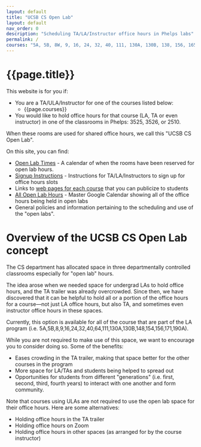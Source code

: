 ```yaml
---
layout: default
title: "UCSB CS Open Lab"
layout: default
nav_order: 0
description: "Scheduling TA/LA/Instructor office hours in Phelps labs"
permalink: /
courses: "5A, 5B, 8W, 9, 16, 24, 32, 40, 111, 130A, 130B, 138, 156, 165B, 171"
---
```


# {{page.title}}

This website is for you if:

* You are a TA/ULA/Instructor for one of the courses listed below:
  * {{page.courses}}
* You would like to hold office hours for that course (LA, TA or even instructor) in one of the classrooms in Phelps: 3525, 3526, or 2510.

When these rooms are used for shared office hours, we call this "UCSB CS Open Lab".

On this site, you can find:
* [Open Lab Times](/calendars/open/) - A calendar of when the rooms have been reserved for open lab hours. 
* [Signup Instructions](/signup) - Instructions for TA/LA/Instructors to sign up for office hours slots
* Links to [web pages for each course](/calendars) that you can publicize to students
* [All Open Lab Hours](/calendars/all) - Master Google Calendar showing all of the office hours being held in open labs
* General policies and information pertaining to the scheduling and use of the "open labs".


# Overview of the UCSB CS Open Lab concept

The CS department has allocated space in three departmentally controlled classrooms especially for "open lab" hours.

The idea arose when we needed space for undergrad LAs to hold office hours, and the TA trailer was already overcrowded.  Since then, we have discovered that it can be helpful to hold all or a portion of the office hours for a course&mdash;not just LA office hours, but also TA, and sometimes even instructor office hours in these spaces. 

Currently, this option is available for all of the course that are part of the LA program (i.e. 5A,5B,8,9,16,24,32,40,64,111,130A,130B,148,154,156,171,190A).

While you are not required to make use of this space, we want to encourage you to consider doing so.  Some of the benefits:

* Eases crowding in the TA trailer, making that space better for the other courses in the program
* More space for LA/TAs and students being helped to spread out
* Opportunities for students from different "generations" (i.e. first, second, third, fourth years) to interact with one another and form community.

Note that courses using ULAs are not required to use the open lab space for their office hours.  Here are some alternatives:

* Holding office hours in the TA trailer
* Holding office hours on Zoom
* Holding office hours in other spaces (as arranged for by the course instructor)
